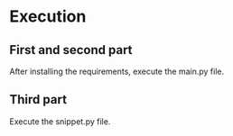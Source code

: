 # Execution

## First and second part

After installing the requirements, execute the main.py file.

## Third part

Execute the snippet.py file.
